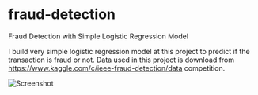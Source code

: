 # fraud-detection
Fraud Detection with Simple Logistic Regression Model

I build very simple logistic regression model at this project to predict if the transaction is fraud or not. Data used in this project is download from https://www.kaggle.com/c/ieee-fraud-detection/data competition.

![Screenshot](Fraud_Detection.jpg)


